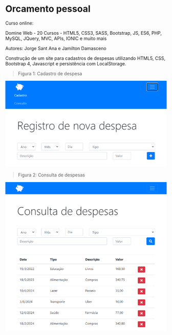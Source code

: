 # Orcamento pessoal

Curso online:

Domine Web - 20 Cursos - HTML5, CSS3, SASS, Bootstrap, JS, ES6, PHP, MySQL, JQuery, MVC, APIs, IONIC e muito mais

Autores:
Jorge Sant Ana e Jamilton Damasceno

Construção de um site para cadastros de despesas utilizando HTML5, CSS, Bootstrap 4, Javascript e persistência com LocalStorage. 

>Figura 1: Cadastro de despesa

![Cadastro de despesa](imagens/Site1.png)

 
>Figura 2: Consulta de despesas

![Consulta de despesas](imagens/Site2.png)

 
 
